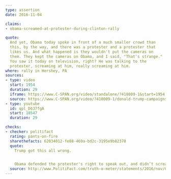 ```yaml
---
type: assertion
date: 2016-11-04

claims:
- obama-screamed-at-protester-during-clinton-rally

quote:
  And yet, Obama today spoke in front of a much smaller crowd than
  this, by the way, and there was a protester and a protester that
  likes us. And what happened is they wouldn't put the cameras on
  them. They kept the cameras on Obama, and I said, "That's strange."
  You saw it today on television, right? He was talking to the
  protester, screaming at him, really screaming at him.
where: rally in Hershey, PA
sources:
- type: video
  start: 1954
  duration: 29
  iframe: https://www.C-SPAN.org/video/standalone/?418009-1&start=1954
  source: https://www.C-SPAN.org/video/?418009-1/donald-trump-campaigns-hershey-pennsylvania&start=1954
- type: youtube
  id: qpl_D637fgA
  start: 10547
  duration: 29

checks:
- checker: politifact
  rating: pants-on-fire
  sharethefacts: 62034012-fe88-469a-bd2c-3195e9b82378
  quote:
    Trump got this all wrong.


    Obama defended the protester's right to speak out, and didn’t scream at him. In fact, Obama’s remarks were directed at Clinton supporters, not the protester.
  source: http://www.PolitiFact.com/truth-o-meter/statements/2016/nov/06/donald-trump/donald-trumps-pants-fire-claim-obama-screamed-prot/
---
```

